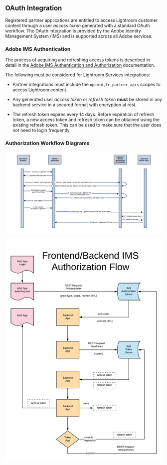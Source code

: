 ## OAuth Integration

Registered partner applications are entitled to access Lightroom customer content through a user _access token_ generated with a standard OAuth workflow. The OAuth integration is provided by the Adobe Identity Management System (IMS) and is supported across all Adobe services.

### Adobe IMS Authentication

The process of acquiring and refreshing access tokens is described in detail in the [Adobe IMS Authentication and Authorization](https://www.adobe.io/authentication/auth-methods.html#!AdobeDocs/adobeio-auth/master/OAuth/OAuth.md) documentation.

The following must be considered for Lightroom Services integrations:

- Partner integrations must include the `openid,lr_partner_apis` scopes to access Lightroom content.

- Any generated user _access token_ or _refresh token_ **must**  be stored in any backend service in a secured format with encryption at rest.

- The refresh token expires every 14 days. Before expiration of refresh token, a new access token and refresh token can be obtained using the existing refresh token. This can be used to make sure that the user does not need to login frequently.

### Authorization Workflow Diagrams

![OAUTH flow diagram for Lightroom Partner Integration](../docs/images/OAuthFlowDiagram.png)

![IMS Token Usage](../docs/images/IMS_Authorization_flow.png)
